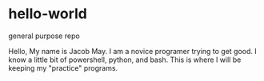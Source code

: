 # hello-world
general purpose repo


Hello, My name is Jacob May. I am a novice programer trying to get good. I know a little bit of powershell, python, and bash. This is where I will be keeping my "practice" programs.
